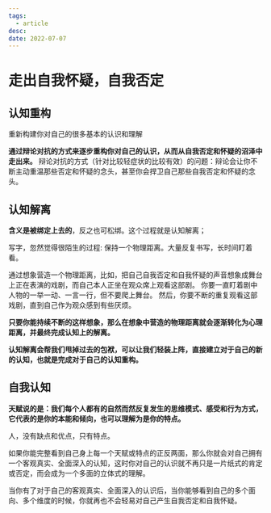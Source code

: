 ```yaml
---
tags:
  - article
desc: 
date: 2022-07-07
---
```


# 走出自我怀疑，自我否定

## 认知重构
重新构建你对自己的很多基本的认识和理解

**通过辩论对抗的方式来逐步重构你对自己的认识，从而从自我否定和怀疑的沼泽中走出来。**
辩论对抗的方式（针对比较轻症状的比较有效）的问题：辩论会让你不断主动重温那些否定和怀疑的念头，甚至你会捍卫自己那些自我否定和怀疑的念头。




## 认知解离


**含义是被绑定上去的**，反之也可松绑。这个过程就是认知解离；

写字，忽然觉得很陌生的过程:
保持一个物理距离。大量反复书写，长时间盯着看。


通过想象营造一个物理距离，比如，把自己自我否定和自我怀疑的声音想象成舞台上正在表演的戏剧，而自己本人正坐在观众席上观看这部剧。
你要一直盯着剧中人物的一举一动、一言一行，但不要爬上舞台。
然后，你要不断的重复观看这部戏剧，直到自己作为观众感到有些厌烦。

**只要你能持续不断的这样想象，那么在想象中营造的物理距离就会逐渐转化为心理距离，并最终完成认知上的解离。**

**认知解离会帮我们甩掉过去的包袱，可以让我们轻装上阵，直接建立对于自己的新的认知，也就是完成对于自己的认知重构。**


## 自我认知


**天赋说的是：我们每个人都有的自然而然反复发生的思维模式、感受和行为方式，它代表的是你的本能和倾向，也可以理解为是你的特点。**

人，没有缺点和优点，只有特点。

如果你能完整看到自己身上每一个天赋或特点的正反两面，那么你就会对自己拥有一个客观真实、全面深入的认知，这时你对自己的认识就不再只是一片纸式的肯定或否定，而会成为一个多面的立体式的理解。

当你有了对于自己的客观真实、全面深入的认识后，当你能够看到自己的多个面向、多个维度的时候，你就再也不会轻易对自己产生自我否定和自我怀疑。



























